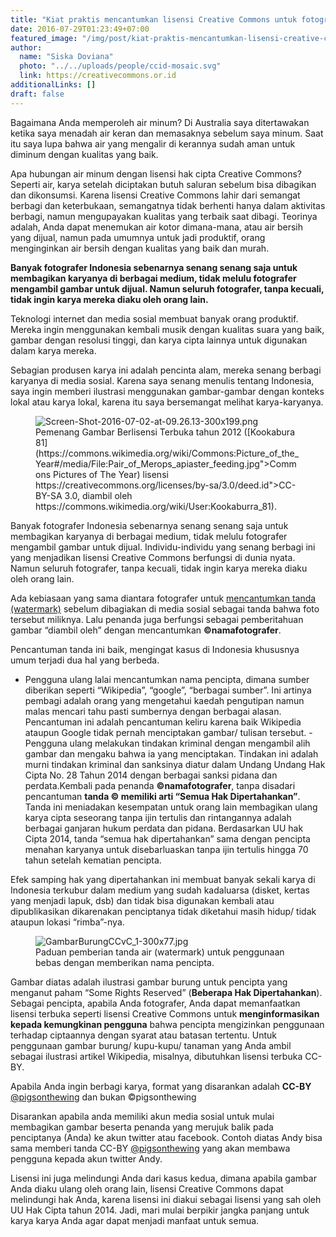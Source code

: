 ```yaml
---
title: "Kiat praktis mencantumkan lisensi Creative Commons untuk fotografer"
date: 2016-07-29T01:23:49+07:00
featured_image: "/img/post/kiat-praktis-mencantumkan-lisensi-creative-commons-untuk-fotografer/LOMBOK_clean_water_(10708874693).jpg"
author:
  name: "Siska Doviana"
  photo: "../../uploads/people/ccid-mosaic.svg"
  link: https://creativecommons.or.id
additionalLinks: []
draft: false
---
```


Bagaimana Anda memperoleh air minum? Di Australia saya ditertawakan ketika saya menadah air keran dan memasaknya sebelum saya minum. Saat itu saya lupa bahwa air yang mengalir di kerannya sudah aman untuk diminum dengan kualitas yang baik.

Apa hubungan air minum dengan lisensi hak cipta Creative Commons? Seperti air, karya setelah diciptakan butuh saluran sebelum bisa dibagikan dan dikonsumsi. Karena lisensi Creative Commons lahir dari semangat berbagi dan keterbukaan, semangatnya tidak berhenti hanya dalam aktivitas berbagi, namun mengupayakan kualitas yang terbaik saat dibagi. Teorinya adalah, Anda dapat menemukan air kotor dimana-mana, atau air bersih yang dijual, namun pada umumnya untuk jadi produktif, orang menginginkan air bersih  dengan kualitas yang baik dan murah.

**Banyak fotografer Indonesia sebenarnya senang senang saja untuk membagikan karyanya di berbagai medium,  tidak melulu fotografer mengambil gambar untuk dijual. Namun seluruh fotografer, tanpa kecuali, tidak ingin karya mereka diaku oleh orang lain.**

Teknologi internet dan media sosial membuat banyak orang produktif. Mereka ingin menggunakan kembali musik dengan kualitas suara yang baik, gambar dengan resolusi tinggi, dan karya cipta lainnya untuk digunakan dalam karya mereka.

Sebagian produsen karya ini adalah pencinta alam, mereka senang berbagi karyanya di media sosial.  Karena saya senang menulis tentang Indonesia, saya ingin memberi ilustrasi menggunakan gambar-gambar dengan konteks lokal atau karya lokal, karena itu saya bersemangat melihat karya-karyanya.

<figure class="figure w-sm-50 float-sm-end ms-sm-5 mt-3 mb-4">

  <img src="../../uploads/Screen-Shot-2016-07-02-at-09.26.13-300x199.png" alt="Screen-Shot-2016-07-02-at-09.26.13-300x199.png" class="figure-img img-fluid">

  <figcaption class="figure-caption">Pemenang Gambar Berlisensi Terbuka tahun 2012 ([Kookabura 81](https://commons.wikimedia.org/wiki/Commons:Picture_of_the_Year#/media/File:Pair_of_Merops_apiaster_feeding.jpg">Commons Pictures of The Year) lisensi https://creativecommons.org/licenses/by-sa/3.0/deed.id">CC-BY-SA 3.0, diambil oleh https://commons.wikimedia.org/wiki/User:Kookaburra_81).</figcaption>

</figure>

Banyak fotografer Indonesia sebenarnya senang senang saja untuk membagikan karyanya di berbagai medium,  tidak melulu fotografer mengambil gambar untuk dijual. Individu-individu yang senang berbagi ini yang menjadikan lisensi Creative Commons berfungsi di dunia nyata. Namun seluruh fotografer, tanpa kecuali, tidak ingin karya mereka diaku oleh orang lain.

Ada kebiasaan yang sama diantara fotografer untuk [mencantumkan tanda (watermark)](https://nimadesriandani.wordpress.com/2014/03/22/akibat-tidak-memberi-water-marknama-pada-foto-di-blog/) sebelum dibagiakan di media sosial sebagai tanda bahwa foto tersebut miliknya. Lalu penanda juga berfungsi sebagai pemberitahuan gambar “diambil oleh” dengan mencantumkan **©namafotografer**.

Pencantuman tanda ini baik, mengingat kasus di Indonesia khususnya umum terjadi dua hal yang berbeda.

  - Pengguna ulang lalai mencantumkan nama pencipta, dimana sumber diberikan seperti “Wikipedia”, “google”, “berbagai sumber”. Ini artinya pembagi adalah orang yang mengetahui kaedah pengutipan namun malas mencari tahu pasti sumbernya dengan berbagai alasan. Pencantuman ini adalah pencantuman keliru karena baik Wikipedia ataupun Google tidak pernah menciptakan gambar/ tulisan tersebut.  - Pengguna ulang melakukan tindakan kriminal dengan mengambil alih gambar dan mengaku bahwa ia yang menciptakan. Tindakan ini adalah murni tindakan kriminal dan sanksinya diatur dalam Undang Undang Hak Cipta No. 28 Tahun 2014 dengan berbagai sanksi pidana dan perdata.Kembali pada penanda **©namafotografer**, tanpa disadari pencantuman **tanda © memiliki arti “Semua Hak Dipertahankan”**.  Tanda ini meniadakan kesempatan untuk orang lain membagikan ulang karya cipta seseorang tanpa ijin tertulis dan rintangannya adalah berbagai ganjaran hukum perdata dan pidana. Berdasarkan UU hak Cipta 2014, tanda “semua hak dipertahankan” sama dengan pencipta menahan karyanya untuk disebarluaskan tanpa ijin tertulis hingga 70 tahun setelah kematian pencipta.

Efek samping hak yang dipertahankan ini membuat banyak sekali karya di Indonesia terkubur dalam medium yang sudah kadaluarsa (disket, kertas yang menjadi lapuk, dsb) dan tidak bisa digunakan kembali atau dipublikasikan dikarenakan penciptanya tidak diketahui masih hidup/ tidak ataupun lokasi “rimba”-nya.

<figure class="figure mt-3 mb-4">

  <img src="../../uploads/GambarBurungCCvC_1-300x77.jpg" alt="GambarBurungCCvC_1-300x77.jpg" class="figure-img img-fluid">

  <figcaption class="figure-caption">Paduan pemberian tanda air (watermark) untuk penggunaan bebas dengan memberikan nama pencipta.</figcaption>

</figure>

Gambar diatas adalah ilustrasi gambar burung untuk pencipta yang menganut paham “Some Rights Reserved” (**Beberapa Hak Dipertahankan**). Sebagai pencipta, apabila Anda fotografer, Anda dapat memanfaatkan lisensi terbuka seperti lisensi Creative Commons untuk **menginformasikan kepada kemungkinan pengguna** bahwa pencipta mengizinkan penggunaan terhadap ciptaannya dengan syarat atau batasan tertentu. Untuk penggunaan gambar burung/ kupu-kupu/ tanaman yang Anda ambil sebagai ilustrasi artikel Wikipedia, misalnya, dibutuhkan lisensi terbuka CC-BY.

Apabila Anda ingin berbagi karya, format yang disarankan adalah **CC-BY** [@pigsonthewing](https://twitter.com/pigsonthewing) dan bukan ©pigsonthewing

Disarankan apabila anda memiliki akun media sosial untuk mulai membagikan gambar beserta penanda yang merujuk balik pada penciptanya (Anda) ke akun twitter atau facebook.  Contoh diatas Andy bisa sama memberi tanda CC-BY [@pigsonthewing](https://twitter.com/pigsonthewing) yang akan membawa pengguna kepada akun twitter Andy.

Lisensi ini juga melindungi Anda dari kasus kedua, dimana apabila gambar Anda diaku ulang oleh orang lain, lisensi Creative Commons dapat melindungi hak Anda, karena lisensi ini diakui sebagai lisensi yang sah oleh UU Hak Cipta tahun 2014. Jadi, mari mulai berpikir jangka panjang untuk karya karya Anda agar dapat menjadi manfaat untuk semua.

